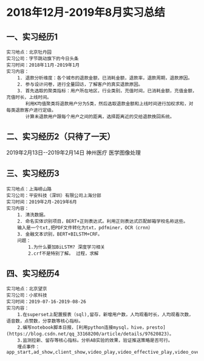 # 2018年12月-2019年8月实习总结
## 一、实习经历1
    实习地点：北京牡丹园
    实习公司：字节跳动旗下的今日头条
    实习时间：2018年11月-2019年1月
    实习内容：
        1. 退款分析维度：各个城市的退款金额，已消耗金额，退款率，退款周期，退款原因。
        2. 参与设计问卷，进行全量回访，了解客户的真实退款原因。
        3. 首先选取的聚类指标：用户所在地区，行业类别，充值时间，已消耗金额，充值金额，充值时长，上线时间。
           利用K均值聚类将退款用户分为5类，然后选取退款金额和上线时间进行加权求和，对每类退款客户进行定级。
           计算未退款用户跟每个用户之间的距离，选择距离近的交给退款挽回系统。
## 二、实习经历2（只待了一天）
2019年2月13日--2019年2月14日 神州医疗 医学图像处理
## 三、实习经历3
    实习地点：上海崂山路
    实习公司：平安科技（深圳）有限公司上海分部
    实习时间：2019年2月-2019年6月
    实习内容：
        1. 清洗数据。
        2. 命名实体识别项目，BERT+正则表达式。利用正则表达式匹配邮箱学校名称这些。
        输入是一个txt,把PDF文件转化为txt，pdfminer，OCR（crnn）
        3. 金融文本识别，BERT+BILSTM+CRF。
        问题：
            1.为什么要加BiLSTM? 深度学习相关
            2.crf不是特别了解。 过程，求解
## 四、实习经历4
    实习地点：北京望京
    实习公司：小浆科技
    实习时间：2019-07-16-2019-08-26
    实习内容：
        1.在superset上配置报表（sql),留存，新增用户数，人均观看时长，人均观看次数，语音数，点赞数，分享数等核心指标。
        2.编写notebook脚本日报，[利用python连接mysql，hive，presto](https://blog.csdn.net/qq_33168200/article/details/97620823)。
        3.监测拉新、留存等核心指标。分析AB实验的效果，验证推送策略是否可行。
        埋点事件：app_start,ad_show,client_show,video_play,video_effective_play,video_over,share,audio,like
